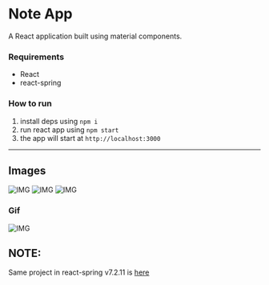 # Note App
A React application built using material components.

### Requirements
- React
- react-spring
### How to run
1. install deps using `npm i`
2. run react app using `npm start`
3. the app will start at `http://localhost:3000`
___
## Images
![IMG](https://github.com/SaadJamilAkhtar/Project-Images/blob/master/react-parallax-1.png?raw=true)
![IMG](https://github.com/SaadJamilAkhtar/Project-Images/blob/master/react-parallax-2.png?raw=true)
![IMG](https://github.com/SaadJamilAkhtar/Project-Images/blob/master/react-parallax-3.png?raw=true)
### Gif
![IMG](https://github.com/SaadJamilAkhtar/Project-Images/blob/master/react-parallax-4.gif?raw=true)


## NOTE:
Same project in react-spring v7.2.11 is [here](https://github.com/SaadJamilAkhtar/React-Parallax)